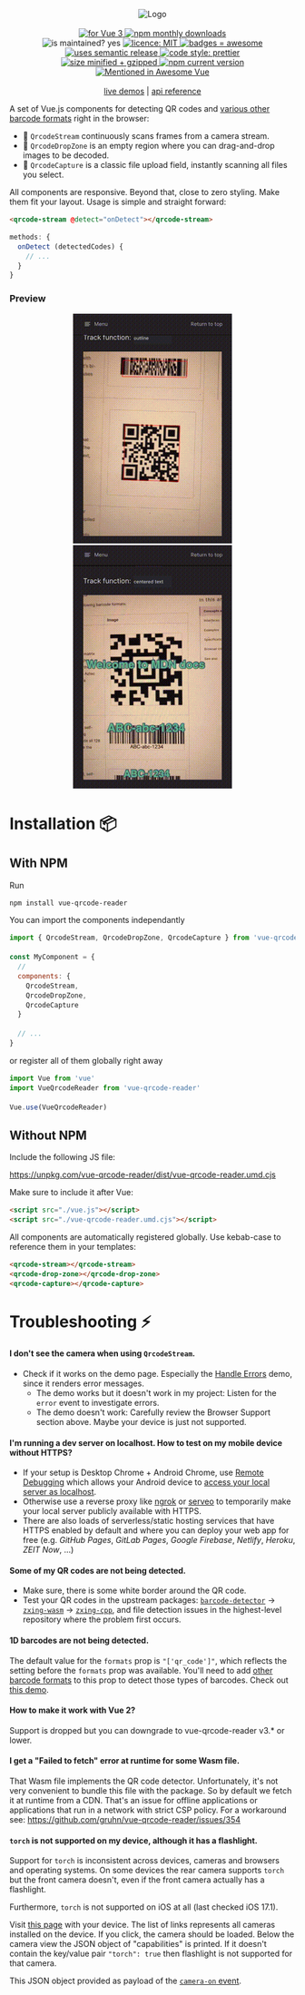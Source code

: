 <p align="center">
  <img src="https://vue-qrcode-reader.netlify.app/logo.png" alt="Logo" width="240" height="240" style="max-width: 100%;">

  <br>
  <br>

  <a href="https://vuejs.org/">
    <img src="https://img.shields.io/badge/vue-3-brightgreen.svg" alt="for Vue 3">
  </a>

  <a href="https://www.npmjs.com/package/vue-qrcode-reader">
    <img src="https://img.shields.io/npm/dm/vue-qrcode-reader.svg" alt="npm monthly downloads">
  </a>

  <br>

  <img src="https://img.shields.io/badge/Maintained%3F-yes-green.svg" alt="is maintained? yes">

  <a href="http://opensource.org/licenses/MIT">
    <img src="https://img.shields.io/github/license/Naereen/StrapDown.js.svg" alt="licence: MIT">
  </a>

  <a href="https://github.com/Naereen/badges">
    <img src="https://img.shields.io/badge/badges-awesome-green.svg" alt="badges = awesome">
  </a>

  <br>

  <a href="https://github.com/semantic-release/semantic-release">
    <img src="https://img.shields.io/badge/%20%20%F0%9F%93%A6%F0%9F%9A%80-semantic--release-e10079.svg" alt="uses semantic release">
  </a>

  <a href="https://github.com/prettier/prettier">
    <img src="https://img.shields.io/badge/code_style-prettier-ff69b4.svg?style=flat-square" alt="code style: prettier">
  </a>

  <br>

  <a href="https://bundlephobia.com/result?p=vue-qrcode-reader">
    <img src="https://badgen.net/bundlephobia/minzip/vue-qrcode-reader" alt="size minified + gzipped">
  </a>

  <a href="https://www.npmjs.com/package/vue-qrcode-reader">
    <img src="https://img.shields.io/npm/v/vue-qrcode-reader.svg" alt="npm current version">
  </a>

  <br>

  <a href="https://github.com/vuejs/awesome-vue">
    <img src="https://awesome.re/mentioned-badge.svg" alt="Mentioned in Awesome Vue">
  </a>

  <br>
  <br>
  <a href="https://vue-qrcode-reader.netlify.app/demos/CustomTracking.html">live demos</a> |
  <a href="https://vue-qrcode-reader.netlify.app/api/QrcodeStream.html">api reference</a>
</p>

A set of Vue.js components for detecting QR codes and [various other barcode formats](https://github.com/Sec-ant/barcode-detector?tab=readme-ov-file#barcode-detector) right in the browser:

- :movie_camera: `QrcodeStream` continuously scans frames from a camera stream.
- :put_litter_in_its_place: `QrcodeDropZone` is an empty region where you can drag-and-drop images to be decoded.
- :open_file_folder: `QrcodeCapture` is a classic file upload field, instantly scanning all files you select.

All components are responsive.
Beyond that, close to zero styling.
Make them fit your layout.
Usage is simple and straight forward:

```html
<qrcode-stream @detect="onDetect"></qrcode-stream>
```

```js
methods: {
  onDetect (detectedCodes) {
    // ...
  }
}
```

### Preview

<p align="center">
  <img src="https://raw.githubusercontent.com/gruhn/vue-qrcode-reader/master/.github/preview1.gif" width="280" alt="preview screencast 1" />
  <img src="https://raw.githubusercontent.com/gruhn/vue-qrcode-reader/master/.github/preview2.gif" width="280" alt="preview screencast 2" />
</p>

# Installation :package:

## With NPM

Run

```bash
npm install vue-qrcode-reader
```

You can import the components independantly

```javascript
import { QrcodeStream, QrcodeDropZone, QrcodeCapture } from 'vue-qrcode-reader'

const MyComponent = {
  //
  components: {
    QrcodeStream,
    QrcodeDropZone,
    QrcodeCapture
  }

  // ...
}
```

or register all of them globally right away

```javascript
import Vue from 'vue'
import VueQrcodeReader from 'vue-qrcode-reader'

Vue.use(VueQrcodeReader)
```

## Without NPM

Include the following JS file:

https://unpkg.com/vue-qrcode-reader/dist/vue-qrcode-reader.umd.cjs

Make sure to include it after Vue:

```html
<script src="./vue.js"></script>
<script src="./vue-qrcode-reader.umd.cjs"></script>
```

All components are automatically registered globally.
Use kebab-case to reference them in your templates:

```html
<qrcode-stream></qrcode-stream>
<qrcode-drop-zone></qrcode-drop-zone>
<qrcode-capture></qrcode-capture>
```

# Troubleshooting :zap:

#### I don't see the camera when using `QrcodeStream`.

- Check if it works on the demo page. Especially the [Handle Errors](https://vue-qrcode-reader.netlify.app/demos/HandleErrors.html) demo,
  since it renders error messages.
  - The demo works but it doesn't work in my project: Listen for the `error` event to investigate errors.
  - The demo doesn't work: Carefully review the Browser Support section above.
    Maybe your device is just not supported.

#### I'm running a dev server on localhost. How to test on my mobile device without HTTPS?

- If your setup is Desktop Chrome + Android Chrome, use [Remote Debugging](https://developers.google.com/web/tools/chrome-devtools/remote-debugging/) which allows your Android device to [access your local server as localhost](https://developers.google.com/web/tools/chrome-devtools/remote-debugging/local-server).
- Otherwise use a reverse proxy like [ngrok](https://ngrok.com/) or [serveo](https://serveo.net/) to temporarily make your local server publicly available with HTTPS.
- There are also loads of serverless/static hosting services that have HTTPS enabled by default and where you can deploy your web app for free (e.g. _GitHub Pages_, _GitLab Pages_, _Google Firebase_, _Netlify_, _Heroku_, _ZEIT Now_, ...)

#### Some of my QR codes are not being detected.

- Make sure, there is some white border around the QR code.
- Test your QR codes in the upstream packages: [`barcode-detector`](https://github.com/Sec-ant/barcode-detector) -> [`zxing-wasm`](https://github.com/Sec-ant/zxing-wasm) -> [`zxing-cpp`](https://github.com/zxing-cpp/zxing-cpp), and file detection issues in the highest-level repository where the problem first occurs.

#### 1D barcodes are not being detected.

The default value for the `formats` prop is `"['qr_code']"`, which reflects the setting before the `formats` prop was available.
You'll need to add [other barcode formats](https://github.com/Sec-ant/barcode-detector?tab=readme-ov-file#barcode-detector) to this prop to detect those types of barcodes. Check out [this demo](https://vue-qrcode-reader.netlify.app/demos/CustomTrackingWithFormats.html).

#### How to make it work with Vue 2?

Support is dropped but you can downgrade to vue-qrcode-reader v3.\* or lower.

#### I get a "Failed to fetch" error at runtime for some Wasm file.

That Wasm file implements the QR code detector.
Unfortunately, it's not very convenient to bundle this file with the package.
So by default we fetch it at runtime from a CDN.
That's an issue for offline applications or applications that run in a network with strict CSP policy.
For a workaround see: https://github.com/gruhn/vue-qrcode-reader/issues/354

#### `torch` is not supported on my device, although it has a flashlight.

Support for `torch` is inconsistent across devices, cameras and browsers and operating systems.
On some devices the rear camera supports `torch` but the front camera doesn't,
even if the front camera actually has a flashlight.

Furthermore, `torch` is not supported on iOS at all (last checked iOS 17.1).

Visit [this page](https://vue-qrcode-reader.netlify.app/select-camera-demo.html) with your device.
The list of links represents all cameras installed on the device.
If you click, the camera should be loaded.
Below the camera view the JSON object of "capabilities" is printed.
If it doesn't contain the key/value pair `"torch": true` then flashlight is not supported for that camera.

This JSON object provided as payload of the [`camera-on` event](https://vue-qrcode-reader.netlify.app/api/QrcodeStream.html#camera-on).
